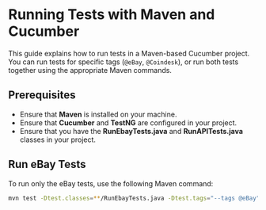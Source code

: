 # Running Tests with Maven and Cucumber

This guide explains how to run tests in a Maven-based Cucumber project. You can run tests for specific tags (`@eBay`, `@Coindesk`), or run both tests together using the appropriate Maven commands.

## Prerequisites

- Ensure that **Maven** is installed on your machine.
- Ensure that **Cucumber** and **TestNG** are configured in your project.
- Ensure that you have the **RunEbayTests.java** and **RunAPITests.java** classes in your project.

## Run eBay Tests

To run only the eBay tests, use the following Maven command:

```bash or cmd
mvn test -Dtest.classes=**/RunEbayTests.java -Dtest.tags="--tags @eBay"
